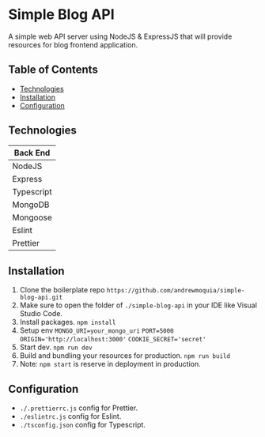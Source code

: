 # Simple Blog API
A simple web API server using NodeJS & ExpressJS that will provide resources for blog frontend application. 

## Table of Contents
* [Technologies](#technologies)
* [Installation](#installation)
* [Configuration](#configuration)

## Technologies
|  Back End   |
| ------------|
| NodeJS      |
| Express     | 
| Typescript  |
| MongoDB     |
| Mongoose    |
| Eslint      | 
| Prettier    |

## Installation
1. Clone the boilerplate repo
`https://github.com/andrewmoquia/simple-blog-api.git`
2. Make sure to open the folder of `./simple-blog-api` in your IDE like Visual Studio Code.
3. Install packages.
`npm install`
4. Setup env
`MONGO_URI=your_mongo_uri`
`PORT=5000`
`ORIGIN='http://localhost:3000'`
`COOKIE_SECRET='secret'`
6. Start dev.
`npm run dev`
7. Build and bundling your resources for production.
`npm run build`
8. Note: `npm start` is reserve in deployment in production.

## Configuration
- `./.prettierrc.js` config for Prettier.
- `./eslintrc.js` config for Eslint.
- `./tsconfig.json` config for Typescript.
